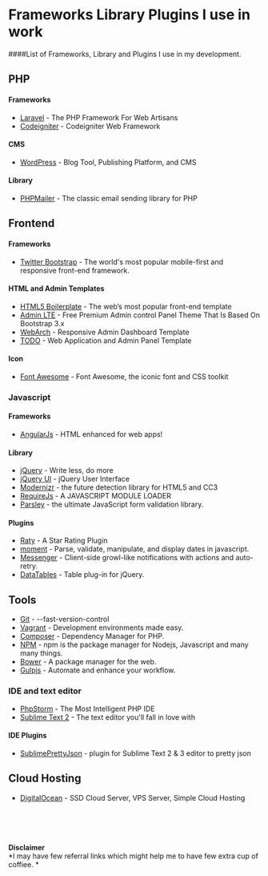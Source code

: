 # Frameworks Library Plugins I use in work
####List of Frameworks, Library and Plugins I use in my development.


## PHP
#### Frameworks
- [Laravel](http://www.laravel.com) - The PHP Framework For Web Artisans
- [Codeigniter](http://www.codeigniter.com) - Codeigniter Web Framework

#### CMS
- [WordPress](https://wordpress.org) - Blog Tool, Publishing Platform, and CMS

#### Library
- [PHPMailer](https://github.com/PHPMailer/PHPMailer) - The classic email sending library for PHP


## Frontend
####  Frameworks
- [Twitter Bootstrap](http://getbootstrap.com) - The world's most popular mobile-first and responsive front-end framework.<br/>

#### HTML and Admin Templates
- [HTML5 Boilerplate](https://github.com/h5bp/html5-boilerplate) - The web’s most popular front-end template<br/>
- [Admin LTE](https://github.com/almasaeed2010/AdminLTE) - Free Premium Admin control Panel Theme That Is Based On Bootstrap 3.x<br/>
- [WebArch](http://themeforest.net/item/webarch-responsive-admin-dashboard-template/6157416) - Responsive Admin Dashboard Template<br/>
- [TODO](http://themeforest.net/item/todo-web-application-and-admin-panel-template/5458827) - Web Application and Admin Panel Template<br/>

#### Icon
- [Font Awesome](http://fortawesome.github.io/Font-Awesome/) - Font Awesome, the iconic font and CSS toolkit<br/>

### Javascript
#### Frameworks
* [AngularJs](http://angularjs.org) - HTML enhanced for web apps!<br/>

#### Library
* [jQuery](http://jquery.com) - Write less, do more<br/>
* [jQuery UI](http://jqueryui.com) - jQuery User Interface<br/>
* [Modernizr](http://modernizr.com) - the future detection library for HTML5 and CC3
* [RequireJs](http://requirejs.org) - A JAVASCRIPT MODULE LOADER
* [Parsley](http://parsleyjs.org) - the ultimate JavaScript form validation library.

#### Plugins
* [Raty](https://github.com/wbotelhos/raty) - A Star Rating Plugin
* [moment](http://momentjs.com) - Parse, validate, manipulate, and display dates in javascript.
* [Messenger](http://github.hubspot.com/messenger/) - Client-side growl-like notifications with actions and auto-retry.
* [DataTables](http://www.datatables.net) - Table plug-in for jQuery.


## Tools
- [Git](http://git-scm.com) - --fast-version-control
- [Vagrant](https://www.vagrantup.com) - Development environments made easy.
- [Composer](https://getcomposer.org) - Dependency Manager for PHP.
- [NPM](https://www.npmjs.com) - npm is the package manager for Nodejs, Javascript and many many things.
- [Bower](http://bower.io) - A package manager for the web.
- [Gulpjs](http://gulpjs.com) - Automate and enhance your workflow.

### IDE and text editor
- [PhpStorm](https://www.jetbrains.com/phpstorm/) - The Most Intelligent PHP IDE
- [Sublime Text 2](http://www.sublimetext.com) - The text editor you'll fall in love with

#### IDE Plugins
- [SublimePrettyJson](https://github.com/dzhibas/SublimePrettyJson) - plugin for Sublime Text 2 & 3 editor to pretty json


## Cloud Hosting
- [DigitalOcean](https://www.digitalocean.com/?refcode=222128d61c99) - SSD Cloud Server, VPS Server, Simple Cloud Hosting



<br/><br/><br/><br/>
**Disclaimer**<br/>
*I may have few referral links which might help me to have few extra cup of coffiee. *